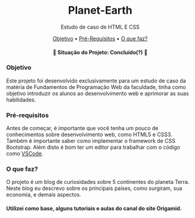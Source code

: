 <h1 align="center">
  Planet-Earth
</h1>
<p align="center">Estudo de caso de HTML E CSS</p>

<p align="center">
 <a href="#objetivo">Objetivo</a> •
 <a href="#requisitos">Pré-Requísitos</a> • 
 <a href="#tecnologias">O que faz?</a>
</p>

<h4 align="center"> 
    👾 Situação do Projeto: Concluído(?) 👾
</h4>

### Objetivo
<p id="objetivo">Este projeto foi desenvolvido exclusivamente para um estudo de caso da matéria de Fundamentos de Programação Web da faculdade, tinha como objetivo introduzir os alunos ao desenvolvimento web e aprimorar as suas habilidades.
<br/></p>
  
### Pré-requisitos

Antes de começar, é importante que você tenha um pouco de conhecimentos sobre desenvolvimento web, como HTML5 e CSS3. Também é importante saber como implementar o framework de CSS Bootstrap.
Além disto é bom ter um editor para trabalhar com o código como [VSCode](https://code.visualstudio.com/).

### O que faz?

O projeto é um blog de curiosidades sobre 5 continentes do planeta Terra.<br>
Neste blog eu descrevo sobre os principais países, como surgiram, sua economia, e demais aspectos.


#### Utilizei como base, alguns tutoriais e aulas do canal do site Origamid.
